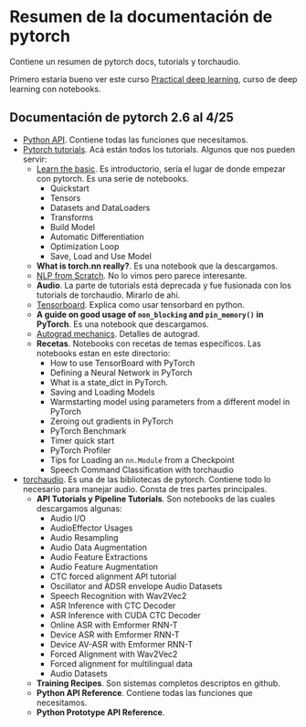 <link href="/home/cestien/memoria/template/nota_template/miestilo.css" rel="stylesheet"></link>

# Resumen de la documentación de pytorch
Contiene un resumen de pytorch docs, tutorials y torchaudio. 

Primero estaría bueno ver este curso [Practical deep learning](https://course.fast.ai/), curso de deep learning con notebooks.

## Documentación de pytorch 2.6 al 4/25  
  - [Python API](https://pytorch.org/docs/stable/index.html). Contiene todas las funciones que necesitamos. 
  - [Pytorch tutorials](https://pytorch.org/tutorials/). Acá están todos los tutorials. Algunos que nos pueden servir:
    - [Learn the basic](https://pytorch.org/tutorials/beginner/basics/intro.html). Es introductorio, sería el lugar de donde empezar con pytorch. Es una serie de notebooks.    
      - Quickstart
      - Tensors
      - Datasets and DataLoaders
      - Transforms
      - Build Model
      - Automatic Differentiation
      - Optimization Loop
      - Save, Load and Use Model
    - **What is torch.nn really?**. Es una notebook que la descargamos.
    - [NLP from Scratch](https://pytorch.org/tutorials/intermediate/nlp_from_scratch_index.html). No lo vimos pero parece interesante.
    - **Audio**. La parte de tutorials está deprecada y fue fusionada con los tutorials de torchaudio. Mirarlo de ahi.
    - [Tensorboard](https://pytorch.org/tutorials/intermediate/tensorboard_tutorial.html). Explica como usar tensorbard en python.
    - **A guide on good usage of `non_blocking` and `pin_memory()` in PyTorch**. Es una notebook que descargamos.
    - [Autograd mechanics](https://pytorch.org/docs/stable/notes/autograd.html). Detalles de autograd.
    - **Recetas**. Notebooks con recetas de temas específicos. Las notebooks estan en este directorio:
      - How to use TensorBoard with PyTorch
      - Defining a Neural Network in PyTorch
      - What is a state_dict in PyTorch.
      - Saving and Loading Models
      - Warmstarting model using parameters from a different model in PyTorch
      - Zeroing out gradients in PyTorch
      - PyTorch Benchmark
      - Timer quick start
      - PyTorch Profiler
      - Tips for Loading an `nn.Module` from a Checkpoint
      - Speech Command Classification with torchaudio
- [torchaudio](https://pytorch.org/audio/stable/). Es una de las bibliotecas de pytorch. Contiene todo lo necesario para manejar audio. Consta de tres partes principales.
  - **API Tutorials y Pipeline Tutorials**. Son notebooks de las cuales descargamos algunas:
    - Audio I/O
    - AudioEffector Usages
    - Audio Resampling
    - Audio Data Augmentation
    - Audio Feature Extractions
    - Audio Feature Augmentation
    - CTC forced alignment API tutorial
    - Oscillator and ADSR envelope Audio Datasets
    - Speech Recognition with Wav2Vec2
    - ASR Inference with CTC Decoder
    - ASR Inference with CUDA CTC Decoder
    - Online ASR with Emformer RNN-T
    - Device ASR with Emformer RNN-T
    - Device AV-ASR with Emformer RNN-T
    - Forced Alignment with Wav2Vec2
    - Forced alignment for multilingual data
    - Audio Datasets
  - **Training Recipes**. Son sistemas completos descriptos en github.
  - **Python API Reference**. Contiene todas las funciones que necesitamos.
  - **Python Prototype API Reference**.

